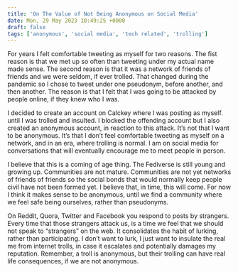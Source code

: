 ```yaml
---
title: 'On The Value of Not Being Anonymous on Social Media'
date: Mon, 29 May 2023 10:49:25 +0000
draft: false
tags: ['anonymous', 'social media', 'tech related', 'trolling']
---
```


For years I felt comfortable tweeting as myself for two reasons. The fist reason is that we met up so often than tweeting under my actual name made sense. The second reason is that it was a network of friends of friends and we were seldom, if ever trolled. That changed during the pandemic so I chose to tweet under one pseudonym, before another, and then another. The reason is that I felt that I was going to be attacked by people online, if they knew who I was. 

I decided to create an account on Calckey where I was posting as myself. until I was trolled and insulted. I blocked the offending account but I also created an anonymous account, in reaction to this attack. It’s not that I want to be anonymous. It’s that I don’t feel comfortable tweeting as myself on a network, and in an era, where trolling is normal. I am on social media for conversations that will eventually encourage me to meet people in person. 

I believe that this is a coming of age thing. The Fediverse is still young and growing up. Communities are not mature. Communities are not yet networks of friends of friends so the social bonds that would normally keep people civil have not been formed yet. I believe that, in time, this will come. For now I think it makes sense to be anonymous, until we find a community where we feel safe being ourselves, rather than pseudonyms. 

On Reddit, Quora, Twitter and Facebook you respond to posts by strangers. Every time that those strangers attack us, is a time we feel that we should not speak to “strangers” on the web. It consolidates the habit of lurking, rather than participating. I don’t want to lurk, I just want to insulate the real me from internet trolls, in case it escalates and potentially damages my reputation. Remember, a troll is anonymous, but their trolling can have real life consequences, if we are not anonymous.